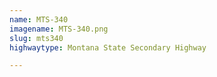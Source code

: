 ```yaml
---
name: MTS-340
imagename: MTS-340.png
slug: mts340
highwaytype: Montana State Secondary Highway

---
```

